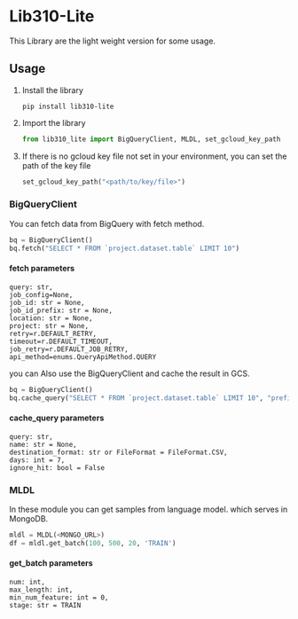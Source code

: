# Lib310-Lite

This Library are the light weight version for some usage.

## Usage
1. Install the library
    ```commandline
    pip install lib310-lite
    ```

2. Import the library
    ```python
    from lib310_lite import BigQueryClient, MLDL, set_gcloud_key_path
    ```

3. If there is no gcloud key file not set in your environment, you can set the path of the key file
    ```python
    set_gcloud_key_path("<path/to/key/file>")
    ```

### BigQueryClient

You can fetch data from BigQuery with fetch method.
```python
bq = BigQueryClient()
bq.fetch("SELECT * FROM `project.dataset.table` LIMIT 10")
```
#### fetch parameters
```
query: str,
job_config=None,
job_id: str = None,
job_id_prefix: str = None,
location: str = None,
project: str = None,
retry=r.DEFAULT_RETRY,
timeout=r.DEFAULT_TIMEOUT,
job_retry=r.DEFAULT_JOB_RETRY,
api_method=enums.QueryApiMethod.QUERY
```

you can Also use the BigQueryClient and cache the result in GCS.
```python
bq = BigQueryClient()
bq.cache_query("SELECT * FROM `project.dataset.table` LIMIT 10", "prefix_name_of_cache_file")
```
#### cache_query parameters
```
query: str,
name: str = None,
destination_format: str or FileFormat = FileFormat.CSV,
days: int = 7,
ignore_hit: bool = False
```

### MLDL
In these module you can get samples from language model. which serves in MongoDB.
```python
mldl = MLDL(<MONGO_URL>)
df = mldl.get_batch(100, 500, 20, 'TRAIN')
```
#### get_batch parameters
```
num: int,
max_length: int,
min_num_feature: int = 0,
stage: str = TRAIN
```

